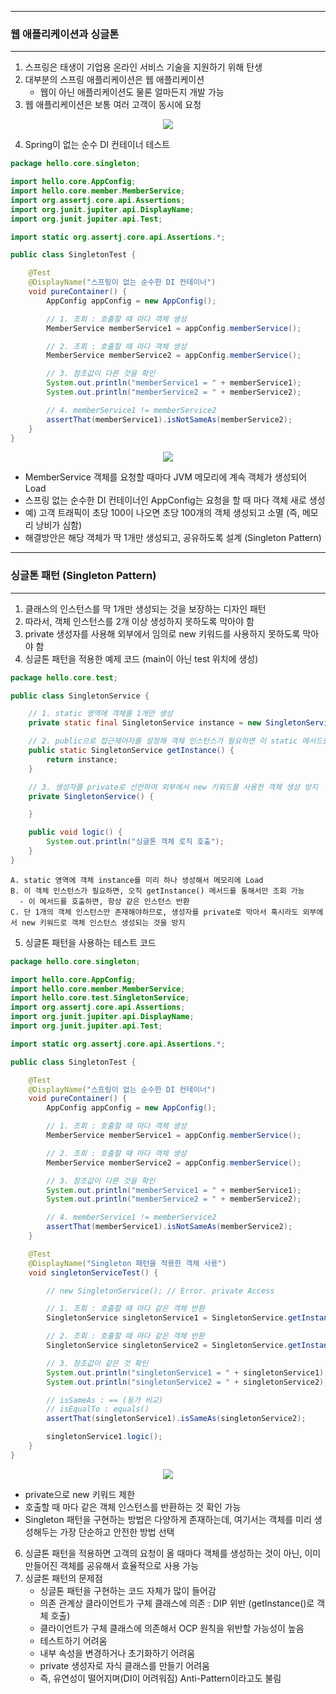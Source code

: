 -----
### 웹 애플리케이션과 싱글톤
-----
1. 스프링은 태생이 기업용 온라인 서비스 기술을 지원하기 위해 탄생
2. 대부분의 스프링 애플리케이션은 웹 애플리케이션
   - 웹이 아닌 애플리케이션도 물론 얼마든지 개발 가능
3. 웹 애플리케이션은 보통 여러 고객이 동시에 요청
<div align="center">
<img src="https://github.com/sooyounghan/Java/assets/34672301/351e3560-59d8-4b14-8282-90b67916e543">
</div>

4. Spring이 없는 순수 DI 컨테이너 테스트
```java
package hello.core.singleton;

import hello.core.AppConfig;
import hello.core.member.MemberService;
import org.assertj.core.api.Assertions;
import org.junit.jupiter.api.DisplayName;
import org.junit.jupiter.api.Test;

import static org.assertj.core.api.Assertions.*;

public class SingletonTest {

    @Test
    @DisplayName("스프링이 없는 순수한 DI 컨테이너")
    void pureContainer() {
        AppConfig appConfig = new AppConfig();

        // 1. 조회 : 호출할 때 마다 객체 생성
        MemberService memberService1 = appConfig.memberService();

        // 2. 조회 : 호출할 때 마다 객체 생성
        MemberService memberService2 = appConfig.memberService();

        // 3. 참조값이 다른 것을 확인
        System.out.println("memberService1 = " + memberService1);
        System.out.println("memberService2 = " + memberService2);

        // 4. memberService1 != memberService2
        assertThat(memberService1).isNotSameAs(memberService2);
    }
}
```

<div align="center">
<img src="https://github.com/sooyounghan/Java/assets/34672301/def99a8f-ada7-4e7f-ab34-eb8d014058ac">
</div>

  - MemberService 객체를 요청할 때마다 JVM 메모리에 계속 객체가 생성되어 Load
  - 스프링 없는 순수한 DI 컨테이너인 AppConfig는 요청을 할 때 마다 객체 새로 생성
  - 예) 고객 트래픽이 초당 100이 나오면 초당 100개의 객체 생성되고 소멸 (즉, 메모리 낭비가 심함)
  - 해결방안은 해당 객체가 딱 1개만 생성되고, 공유하도록 설계 (Singleton Pattern)

-----
### 싱글톤 패턴 (Singleton Pattern)
-----
1. 클래스의 인스턴스를 딱 1개만 생성되는 것을 보장하는 디자인 패턴
2. 따라서, 객체 인스턴스를 2개 이상 생성하지 못하도록 막아야 함
3. private 생성자를 사용해 외부에서 임의로 new 키워드를 사용하지 못하도록 막아야 함
4. 싱글톤 패턴을 적용한 예제 코드 (main이 아닌 test 위치에 생성)
```java
package hello.core.test;

public class SingletonService {

    // 1. static 영역에 객체를 1개만 생성
    private static final SingletonService instance = new SingletonService();

    // 2. public으로 접근제어자를 설정해 객체 인스턴스가 필요하면 이 static 메서드를 통해서만 조회를 허용하도록 함
    public static SingletonService getInstance() {
        return instance;
    }

    // 3. 생성자를 private로 선언하여 외부에서 new 키워드를 사용한 객체 생성 방지
    private SingletonService() {

    }

    public void logic() {
        System.out.println("싱글톤 객체 로직 호출");
    }
}
```
```
A. static 영역에 객체 instance를 미리 하나 생성해서 메모리에 Load
B. 이 객체 인스턴스가 필요하면, 오직 getInstance() 메서드를 통해서만 조회 가능
  - 이 메서드를 호출하면, 항상 같은 인스턴스 반환
C. 단 1개의 객체 인스턴스만 존재해야하므로, 생성자를 private로 막아서 혹시라도 외부에서 new 키워드로 객체 인스턴스 생성되는 것을 방지
```

5. 싱글톤 패턴을 사용하는 테스트 코드
```java
package hello.core.singleton;

import hello.core.AppConfig;
import hello.core.member.MemberService;
import hello.core.test.SingletonService;
import org.assertj.core.api.Assertions;
import org.junit.jupiter.api.DisplayName;
import org.junit.jupiter.api.Test;

import static org.assertj.core.api.Assertions.*;

public class SingletonTest {

    @Test
    @DisplayName("스프링이 없는 순수한 DI 컨테이너")
    void pureContainer() {
        AppConfig appConfig = new AppConfig();

        // 1. 조회 : 호출할 때 마다 객체 생성
        MemberService memberService1 = appConfig.memberService();

        // 2. 조회 : 호출할 때 마다 객체 생성
        MemberService memberService2 = appConfig.memberService();

        // 3. 참조값이 다른 것을 확인
        System.out.println("memberService1 = " + memberService1);
        System.out.println("memberService2 = " + memberService2);

        // 4. memberService1 != memberService2
        assertThat(memberService1).isNotSameAs(memberService2);
    }

    @Test
    @DisplayName("Singleton 패턴을 적용한 객체 사용")
    void singletonServiceTest() {

        // new SingletonService(); // Error. private Access

        // 1. 조회 : 호출할 때 마다 같은 객체 반환
        SingletonService singletonService1 = SingletonService.getInstance();

        // 2. 조회 : 호출할 때 마다 같은 객체 반환
        SingletonService singletonService2 = SingletonService.getInstance();

        // 3. 참조값이 같은 것 확인
        System.out.println("singletonService1 = " + singletonService1);
        System.out.println("singletonService2 = " + singletonService2);

        // isSameAs : == (등가 비교)
        // isEqualTo : equals()
        assertThat(singletonService1).isSameAs(singletonService2);

        singletonService1.logic();
    }
}
```
<div align="center">
<img src="https://github.com/sooyounghan/Java/assets/34672301/c7ca9b01-6710-484f-9ca2-7e0bc772884b">
</div>

  - private으로 new 키워드 제한
  - 호출할 때 마다 같은 객체 인스턴스를 반환하는 것 확인 가능
  - Singleton 패턴을 구현하는 방법은 다양하게 존재하는데, 여기서는 객체를 미리 생성해두는 가장 단순하고 안전한 방법 선택

6. 싱글톤 패턴을 적용하면 고객의 요청이 올 때마다 객체를 생성하는 것이 아닌, 이미 만들어진 객체를 공유해서 효율적으로 사용 가능
7. 싱글톤 패턴의 문제점
   - 싱글톤 패턴을 구현하는 코드 자체가 많이 들어감
   - 의존 관계상 클라이언트가 구체 클래스에 의존 : DIP 위반 (getInstance()로 객체 호출)
   - 클라이언트가 구체 클래스에 의존해서 OCP 원칙을 위반할 가능성이 높음
   - 테스트하기 어려움
   - 내부 속성을 변경하거나 초기화하기 어려움
   - private 생성자로 자식 클래스를 만들기 어려움
   - 즉, 유연성이 떨어지며(DI이 어려워짐) Anti-Pattern이라고도 불림
